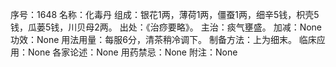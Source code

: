 序号：1648
名称：化毒丹
组成：银花1两，薄荷1两，僵蚕1两，细辛5钱，枳壳5钱，瓜蒌5钱，川贝母2两。
出处：《治痧要略》。
主治：痰气壅盛。
加减：None
功效：None
用法用量：每服6分，清茶稍冷调下。
制备方法：上为细末。
临床应用：None
各家论述：None
用药禁忌：None
附注：None
